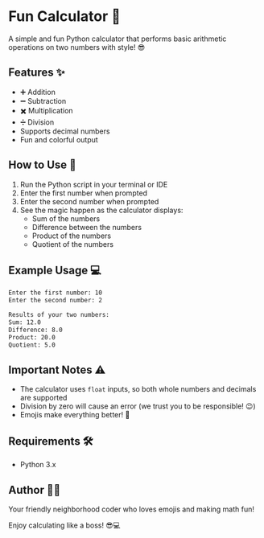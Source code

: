 # Fun Calculator 🎉

A simple and fun Python calculator that performs basic arithmetic operations on two numbers with style! 😎

## Features ✨

- ➕ Addition
- ➖ Subtraction
- ✖️ Multiplication
- ➗ Division
- Supports decimal numbers
- Fun and colorful output

## How to Use 🚀

1. Run the Python script in your terminal or IDE
2. Enter the first number when prompted
3. Enter the second number when prompted
4. See the magic happen as the calculator displays:
   - Sum of the numbers
   - Difference between the numbers
   - Product of the numbers
   - Quotient of the numbers

## Example Usage 💻

```bash
Enter the first number: 10
Enter the second number: 2

Results of your two numbers:
Sum: 12.0
Difference: 8.0
Product: 20.0
Quotient: 5.0
```

## Important Notes ⚠️

- The calculator uses `float` inputs, so both whole numbers and decimals are supported
- Division by zero will cause an error (we trust you to be responsible! 😉)
- Emojis make everything better! 🎉

## Requirements 🛠️

- Python 3.x

## Author 👨‍💻

Your friendly neighborhood coder who loves emojis and making math fun!

Enjoy calculating like a boss! 😎💻
